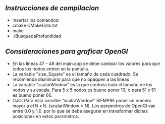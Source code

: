 ***Instrucciones de compilacion***
---
- Insertar los comandos:
- cmake CMakeLists.txt
- make
- ./BusquedaProfundidad

***Consideraciones para graficar OpenGl***
---
- En las lineas 47 - 48 del main.cpp se debe cambiar los valores para que todos los nodos entren en la pantalla.
- La variable "size_Square" es el tamaño de cada cuadrado. Se recomienda disminuirlo para que no opaquen a las lineas
- La variable "scalarWindow" es la que controla todo el tamaño de los nodos y su escala. Para 5 x 5 nodos es bueno poner 10; o para 51 x 51 es bueno poner 60.
- OJO: Para esta varialbe "scalarWindow" SIEMPRE poner un numero mayor a el N x N. (scalarWindow > N). Los parametros de OpenGl van entre 0.0 y 1.0, por lo que se debe asegurar en  transformar dichas posiciones en estos parametros.